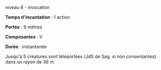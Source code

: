 niveau 6 - invocation

**Temps d'incantation** : 1 action

**Portée** : 9 mètres

**Composantes** : V

**Durée** : instantanée

Jusqu'à 5 créatures sont téléportées (JdS de Sag. si non consentantes) dans un rayon de 36 m.